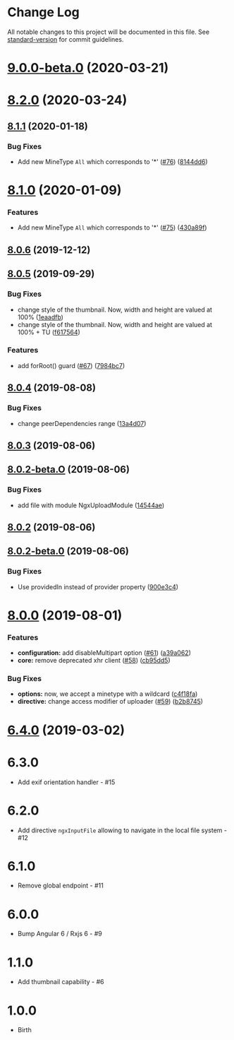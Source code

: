 # Change Log

All notable changes to this project will be documented in this file. See [standard-version](https://github.com/conventional-changelog/standard-version) for commit guidelines.


<a name="9.0.0-beta.0"></a>
# [9.0.0-beta.0](https://github.com/wKoza/ngx-upload/compare/v8.1.1...v9.0.0-beta.0) (2020-03-21)

<a name="8.2.0"></a>
# [8.2.0](https://github.com/wKoza/ngx-upload/compare/v8.1.1...v8.2.0) (2020-03-24)


<a name="8.1.1"></a>
## [8.1.1](https://github.com/wKoza/ngx-upload/compare/v8.1.0...v8.1.1) (2020-01-18)


### Bug Fixes

* Add new MineType `All` which corresponds to '*' ([#76](https://github.com/wKoza/ngx-upload/issues/76)) ([8144dd6](https://github.com/wKoza/ngx-upload/commit/8144dd6))



<a name="8.1.0"></a>
# [8.1.0](https://github.com/wKoza/ngx-upload/compare/v8.0.6...v8.1.0) (2020-01-09)


### Features

* Add new MineType `All` which corresponds to '*' ([#75](https://github.com/wKoza/ngx-upload/issues/75)) ([430a89f](https://github.com/wKoza/ngx-upload/commit/430a89f))



<a name="8.0.6"></a>
## [8.0.6](https://github.com/wKoza/ngx-upload/compare/v8.0.5...v8.0.6) (2019-12-12)



<a name="8.0.5"></a>
## [8.0.5](https://github.com/wKoza/ngx-upload/compare/v8.0.4...v8.0.5) (2019-09-29)


### Bug Fixes

* change style of the thumbnail. Now, width and height are valued at 100% ([1eaadfb](https://github.com/wKoza/ngx-upload/commit/1eaadfb))
* change style of the thumbnail. Now, width and height are valued at 100% + TU ([f617564](https://github.com/wKoza/ngx-upload/commit/f617564))


### Features

* add forRoot() guard ([#67](https://github.com/wKoza/ngx-upload/issues/67)) ([7984bc7](https://github.com/wKoza/ngx-upload/commit/7984bc7))



<a name="8.0.4"></a>
## [8.0.4](https://github.com/wKoza/ngx-upload/compare/v8.0.3...v8.0.4) (2019-08-08)


### Bug Fixes

* change peerDependencies range ([13a4d07](https://github.com/wKoza/ngx-upload/commit/13a4d07))



<a name="8.0.3"></a>
## [8.0.3](https://github.com/wKoza/ngx-upload/compare/v8.0.2...v8.0.3) (2019-08-06)



<a name="8.0.2-beta.O"></a>
## [8.0.2-beta.O](https://github.com/wKoza/ngx-upload/compare/v8.0.2...v8.0.2-beta.O) (2019-08-06)


### Bug Fixes

* add file with module NgxUploadModule ([14544ae](https://github.com/wKoza/ngx-upload/commit/14544ae))



<a name="8.0.2"></a>
## [8.0.2](https://github.com/wKoza/ngx-upload/compare/v8.0.2-beta.0...v8.0.2) (2019-08-06)



<a name="8.0.2-beta.0"></a>
## [8.0.2-beta.0](https://github.com/wKoza/ngx-upload/compare/v8.0.1...v8.0.2-beta.0) (2019-08-06)


### Bug Fixes

* Use providedIn instead of provider property ([900e3c4](https://github.com/wKoza/ngx-upload/commit/900e3c4))



<a name="8.0.0"></a>
# [8.0.0](https://github.com/wKoza/ngx-upload/compare/v8.0.0-beta.4...v8.0.0) (2019-08-01)


### Features

* **configuration:** add disableMultipart option ([#61](https://github.com/wKoza/ngx-upload/issues/61)) ([a39a062](https://github.com/wKoza/ngx-upload/commit/a39a062))
* **core:** remove deprecated xhr client ([#58](https://github.com/wKoza/ngx-upload/issues/58)) ([cb95dd5](https://github.com/wKoza/ngx-upload/commit/cb95dd5))

### Bug Fixes

* **options:** now, we accept a minetype with a wildcard ([c4f18fa](https://github.com/wKoza/ngx-upload/commit/c4f18fa))
* **directive:** change access modifier of uploader ([#59](https://github.com/wKoza/ngx-upload/issues/59)) ([b2b8745](https://github.com/wKoza/ngx-upload/commit/b2b8745))

<a name="6.4.0"></a>
# [6.4.0](https://github.com/wKoza/ngx-upload/compare/v6.3.0...v6.4.0) (2019-03-02)


# 6.3.0

* Add exif orientation handler - #15

# 6.2.0

* Add directive `ngxInputFile` allowing to navigate in the local file system - #12

# 6.1.0

* Remove global endpoint - #11

# 6.0.0

* Bump Angular 6 / Rxjs 6 - #9

# 1.1.0

* Add thumbnail capability - #6

# 1.0.0

* Birth
